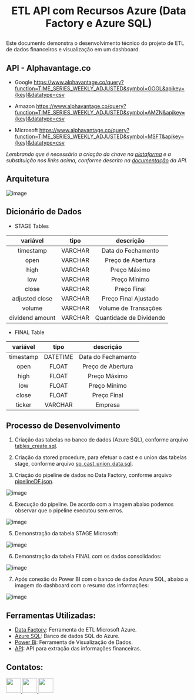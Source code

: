 # <p align=center> ETL API com Recursos Azure (Data Factory e Azure SQL) </p>

Este documento demonstra o desenvolvimento técnico do projeto de ETL de dados financeiros e visualização em um dashboard.

## API - Alphavantage.co

 * Google
 https://www.alphavantage.co/query?function=TIME_SERIES_WEEKLY_ADJUSTED&symbol=GOGL&apikey={key}&datatype=csv

 * Amazon
 https://www.alphavantage.co/query?function=TIME_SERIES_WEEKLY_ADJUSTED&symbol=AMZN&apikey={key}&datatype=csv 
 
 * Microsoft
 https://www.alphavantage.co/query?function=TIME_SERIES_WEEKLY_ADJUSTED&symbol=MSFT&apikey={key}&datatype=csv

*Lembrando que é necessário a criação da chave na [plataforma](https://www.alphavantage.co) e a substituição nos links acima, conforme descrito na [documentação](https://www.alphavantage.co/documentation/) da API.*

## Arquitetura

![image](https://user-images.githubusercontent.com/54869201/219869935-bf0815e2-a31b-4b60-8f71-5ca66f2d372d.png)


## Dicionário de Dados

* STAGE Tables

|   **variável**  | **tipo** |    **descrição**   |
|:---------------:|:--------:|:------------------:|
|    timestamp    |   VARCHAR | Data do Fechamento |
|       open      |   VARCHAR |  Preço de Abertura |
|       high      |   VARCHAR |     Preço Máximo      |
|       low       |   VARCHAR |      Preço Mínimo     |
|      close      |   VARCHAR |     Preço Final    |
|  adjusted close |   VARCHAR |     Preço Final Ajustado    |
|      volume     |   VARCHAR | Volume de Transações                    |
| dividend amount |   VARCHAR | Quantidade de Dividendo                    |

* FINAL Table

|   **variável**  | **tipo** |    **descrição**   |
|:---------------:|:--------:|:------------------:|
|    timestamp    |   DATETIME   | Data do Fechamento |
|       open      |   FLOAT  |  Preço de Abertura |
|       high      |   FLOAT  |     Preço Máximo      |
|       low       |   FLOAT  |      Preço Mínimo     |
|      close      |   FLOAT  |     Preço Final    |
|      ticker     |  VARCHAR |         Empresa           |


## Processo de Desenvolvimento

1. Criação das tabelas no banco de dados (Azure SQL), conforme arquivo <a href="https://github.com/ThiagoFerreiraWD/ETL_Acoes-EngenhariaDados/blob/main/tables_create.sql" target="_blank" rel="noopener"><span>tables_create.sql</span></a>.

2. Criação da stored procedure, para efetuar o cast e o union das tabelas stage, conforme arquivo <a href="https://github.com/ThiagoFerreiraWD/ETL_Acoes-EngenhariaDados/blob/main/sp_cast_union_data.sql" target="_blank" rel="noopener"><span>sp_cast_union_data.sql</span></a>.

3. Criação do pipeline de dados no Data Factory, conforme arquivo <a href="https://github.com/ThiagoFerreiraWD/ETL_Acoes-EngenhariaDados/blob/main/pipelineDF.json" target="_blank" rel="noopener"><span>pipelineDF.json</span></a>.

![image](https://user-images.githubusercontent.com/54869201/219870726-d14e3247-452d-40f0-89f1-2e4bf9a18a36.png)

4. Execução do pipeline. De acordo com a imagem abaixo podemos observar que o pipeline executou sem erros.

![image](https://user-images.githubusercontent.com/54869201/219870912-0e405749-dc8a-4d86-a2c7-520dcaed42e0.png)

5. Demonstração da tabela STAGE Microsoft:

![image](https://user-images.githubusercontent.com/54869201/219871043-d383e3a6-6bc3-400d-a55f-89d33766f041.png)

6. Demonstração da tabela FINAL com os dados consolidados:

![image](https://user-images.githubusercontent.com/54869201/219871100-7fd9cdaf-f9ef-48af-9b0a-b2b20285d2c0.png)

7. Após conexão do Power BI com o banco de dados Azure SQL, abaixo a imagem do dashboard com o resumo das informações:

![image](https://user-images.githubusercontent.com/54869201/219871420-633ffce9-3180-4d1e-9c33-60e55d363713.png)

## Ferramentas Utilizadas:

* [Data Factory](https://azure.microsoft.com/pt-br/products/data-factory/): Ferramenta de ETL Microsoft Azure.
* [Azure SQL](https://azure.microsoft.com/pt-br/products/azure-sql/database): Banco de dados SQL do Azure.
* [Power Bi](https://powerbi.microsoft.com/pt-br/): Ferramenta de Visualização de Dados.
* [API](https://www.alphavantage.com/): API para extração das informações financeiras.

## Contatos:
<div>   
  <a href="https://www.linkedin.com/in/tferreirasilva/">
    <img width=40 src="https://cdn.jsdelivr.net/gh/devicons/devicon/icons/linkedin/linkedin-original.svg" />
  </a> 
  <a href = "mailto:thiago.ferreirawd@gmail.com">
      <img width=40 src="https://cdn.jsdelivr.net/gh/devicons/devicon/icons/google/google-original.svg" />
  </a>  
  <a href = "https://github.com/ThiagoFerreiraWD">
    <img width=40 src="https://cdn.jsdelivr.net/gh/devicons/devicon/icons/github/github-original.svg" />
  </a>     
</div>
